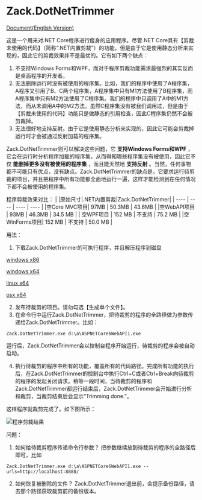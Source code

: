 ﻿# Zack.DotNetTrimmer
[Document(English Version)](https://github.com/yangzhongke/Zack.DotNetTrimmer/blob/main/README.md)

这是一个用来对.NET Core程序进行瘦身的应用程序。尽管.NET Core具有【剪裁未使用的代码】（简称“.NET内置剪裁”）的功能，但是由于它是使用静态分析来实现的，因此它的剪裁效果并不是最优的。它有如下两个缺点：
1) 不支持Windows Forms和WPF，而对于程序剪裁功能需求最强烈的其实反而是桌面程序的开发者。
2) 无法删除运行时没有被使用的程序集。比如，我们的程序中使用了A程序集，A程序又引用了B、C两个程序集，A程序集中只有M1方法使用了B程序集，而A程序集中只有M2方法使用了C程序集。我们的程序中只调用了A中的M1方法，而从未调用A中的M2方法。虽然C程序集没有被我们调用过，但是由于【剪裁未使用的代码】功能只是做静态的引用检查，因此C程序集仍然不会被剪裁掉。
3) 无法很好地支持反射。由于它是使用静态分析来实现的，因此它可能会剪裁掉运行时才会被通过反射加载的程序集。


Zack.DotNetTrimmer则可以解决这些问题，它 **支持Windows Forms和WPF** ，它会在运行时分析程序加载的程序集，从而得知哪些程序集没有被使用，因此它不仅 **能删掉更多没有被使用的程序集** ，而且能天然地 **支持反射** 。当然，任何事物都不可能只有优点，没有缺点。Zack.DotNetTrimmer的缺点是，它要求运行待剪裁的项目，并且把程序中所有功能都全面地运行一遍，这样才能检测到在任何情况下都不会被使用的程序集。

程序剪裁效果对比：
|			   |原始尺寸|.NET内置剪裁|Zack.DotNetTrimmer|
|  ----        | ----   | ----       | ----             |
|空Core MVC项目| 97MB   |  50.3MB    | 43.6MB           |
|空WebAPI项目  | 93MB   |  46.3MB    | 34.5 MB          |
| 空WPF项目    | 152 MB |  不支持    | 75.2 MB          |
|空WinForms项目| 152 MB |  不支持    | 50.0 MB          |


用法：
1) 下载Zack.DotNetTrimmer的可执行程序，并且解压程序到磁盘

[windows x86](https://github.com/yangzhongke/Zack.DotNetTrimmer/raw/main/Binaries/windowsx86.zip)


[windows x64](https://github.com/yangzhongke/Zack.DotNetTrimmer/raw/main/Binaries/windowsx64.zip)


[linux x64](https://github.com/yangzhongke/Zack.DotNetTrimmer/raw/main/Binaries/linux_x64.zip)

[osx x64](https://github.com/yangzhongke/Zack.DotNetTrimmer/raw/main/Binaries/osx-x64.zip)

2) 发布待裁剪的项目。请勿勾选【生成单个文件】。
3) 在命令行中运行Zack.DotNetTrimmer，把待裁剪的程序的全路径做为参数传递给Zack.DotNetTrimmer。比如：

```
Zack.DotNetTrimmer.exe d:\a\ASPNETCore6WebAPI1.exe
```

运行后，Zack.DotNetTrimmer会以控制台程序开始运行，待裁剪的程序会被自动启动。

4)  执行待裁剪的程序中所有的功能，覆盖所有的代码路径。完成所有功能的执行后，在Zack.DotNetTrimmer的控制台中执行Ctrl+C或者Ctrl+Break向待裁剪的程序的发起关闭请求。稍等一段时间，当待裁剪的程序和Zack.DotNetTrimmer都运行结束后，Zack.DotNetTrimmer会开始进行分析和裁剪，当裁剪结束后会显示“Trimming done.”。

这样程序就裁剪完成了。如下图所示：


![程序剪裁结果](https://raw.githubusercontent.com/yangzhongke/Zack.DotNetTrimmer/main/images/1.png)

问题：
1) 如何给待裁剪程序传递命令行参数？
把参数继续放到待裁剪的程序的全路径后即可，比如

```
Zack.DotNetTrimmer.exe d:\a\ASPNETCore6WebAPI1.exe --urls=http://localhost:8888/
```

2) 如何恢复被删除的文件？
Zack.DotNetTrimmer退出前，会提示备份路径，请去那个路径获取裁剪前的备份版本。